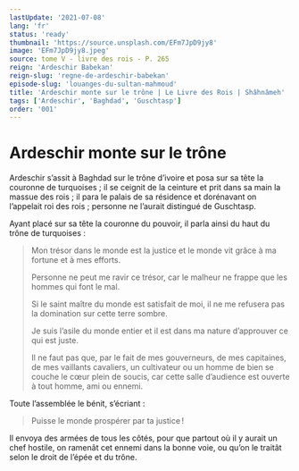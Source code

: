 ```yaml
---
lastUpdate: '2021-07-08'
lang: 'fr'
status: 'ready'
thumbnail: 'https://source.unsplash.com/EFm7JpD9jy8'
image: 'EFm7JpD9jy8.jpeg'
source: tome V - livre des rois - P. 265
reign: 'Ardeschir Babekan'
reign-slug: 'regne-de-ardeschir-babekan'
episode-slug: 'louanges-du-sultan-mahmoud'
title: 'Ardeschir monte sur le trône | Le Livre des Rois | Shâhnâmeh'
tags: ['Ardeschir', 'Baghdad', 'Guschtasp']
order: '001'
---
```


<!-- LTeX: language=fr -->

# Ardeschir monte sur le trône

Ardeschir s’assit à Baghdad sur le trône d’ivoire et posa sur sa tête la couronne de turquoises ; il se ceignit de la ceinture et prit dans sa main la massue des rois ; il para le palais de sa résidence et dorénavant on l’appelait roi des rois ; personne ne l’aurait distingué de Guschtasp.

Ayant placé sur sa tête la couronne du pouvoir, il parla ainsi du haut du trône de turquoises :

> Mon trésor dans le monde est la justice et le monde vit grâce à ma fortune et à mes efforts.
>
> Personne ne peut me ravir ce trésor, car le malheur ne frappe que les hommes qui font le mal.
>
> Si le saint maître du monde est satisfait de moi, il ne me refusera pas la domination sur cette terre sombre.
>
> Je suis l’asile du monde entier et il est dans ma nature d’approuver ce qui est juste.
>
> Il ne faut pas que, par le fait de mes gouverneurs, de mes capitaines, de mes vaillants cavaliers, un cultivateur ou un homme de bien se couche le cœur plein de soucis, car cette salle d’audience est ouverte à tout homme, ami ou ennemi.

Toute l’assemblée le bénit, s’écriant :

> Puisse le monde prospérer par ta justice !

Il envoya des armées de tous les côtés, pour que partout où il y aurait un chef hostile, on ramenât cet ennemi dans la bonne voie, ou qu’on le traitât selon le droit de l’épée et du trône.
